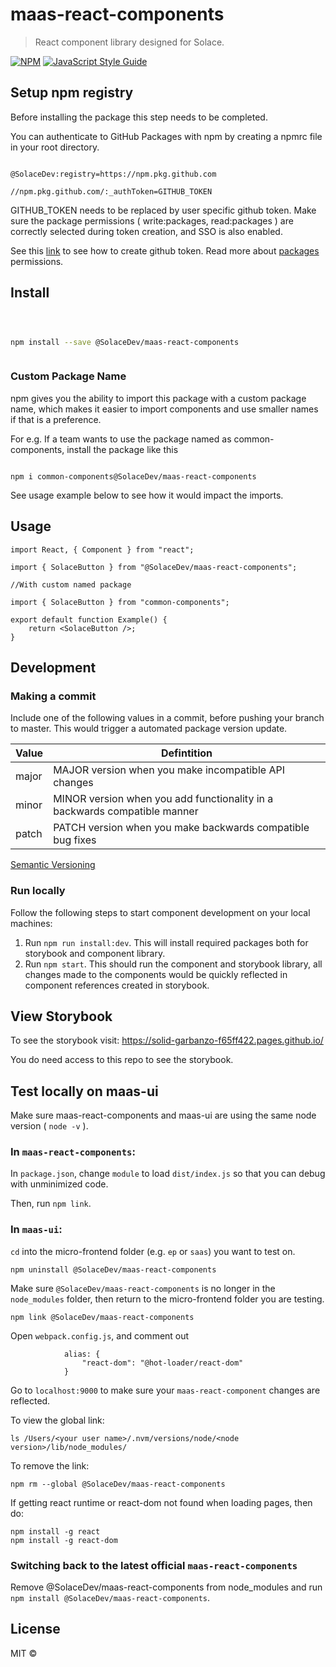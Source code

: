 # maas-react-components

> React component library designed for Solace.

[![NPM](https://img.shields.io/npm/v/maas-react-components.svg)](https://github.com/SolaceDev/maas-react-components/packages/944783) [![JavaScript Style Guide](https://img.shields.io/badge/code_style-standard-brightgreen.svg)](https://standardjs.com)

## Setup npm registry

Before installing the package this step needs to be completed.

You can authenticate to GitHub Packages with npm by creating a npmrc file in your root directory.

```

@SolaceDev:registry=https://npm.pkg.github.com

//npm.pkg.github.com/:_authToken=GITHUB_TOKEN

```

GITHUB_TOKEN needs to be replaced by user specific github token. Make sure the package permissions ( write:packages, read:packages ) are correctly selected during token creation, and SSO is also enabled.

See this [link](https://docs.github.com/en/github/authenticating-to-github/keeping-your-account-and-data-secure/creating-a-personal-access-token) to see how to create github token. Read more about [packages](https://docs.github.com/en/packages/learn-github-packages/about-permissions-for-github-packages) permissions.

## Install

```bash



npm install --save @SolaceDev/maas-react-components



```

### Custom Package Name

npm gives you the ability to import this package with a custom package name, which makes it easier to import components and use smaller names if that is a preference.

For e.g. If a team wants to use the package named as common-components, install the package like this

```

npm i common-components@SolaceDev/maas-react-components

```

See usage example below to see how it would impact the imports.

## Usage

```tsx
import React, { Component } from "react";

import { SolaceButton } from "@SolaceDev/maas-react-components";

//With custom named package

import { SolaceButton } from "common-components";

export default function Example() {
	return <SolaceButton />;
}
```

## Development

### Making a commit

Include one of the following values in a commit, before pushing your branch to master. This would trigger a automated package version update.

| Value | Defintition                                                               |
| ----- | ------------------------------------------------------------------------- |
| major | MAJOR version when you make incompatible API changes                      |
| minor | MINOR version when you add functionality in a backwards compatible manner |
| patch | PATCH version when you make backwards compatible bug fixes                |

[Semantic Versioning](https://semver.org/)

### Run locally

Follow the following steps to start component development on your local machines:

1.  Run `npm run install:dev`. This will install required packages both for storybook and component library.
2.  Run `npm start`. This should run the component and storybook library, all changes made to the components would be quickly reflected in component references created in storybook.

## View Storybook

To see the storybook visit: https://solid-garbanzo-f65ff422.pages.github.io/

You do need access to this repo to see the storybook.

## Test locally on maas-ui

Make sure maas-react-components and maas-ui are using the same node version ( `node -v` ).

### In `maas-react-components`:

In `package.json`, change `module` to load `dist/index.js` so that you can debug with unminimized code.

Then, run `npm link`.

### In `maas-ui`:

`cd` into the micro-frontend folder (e.g. `ep` or `saas`) you want to test on.

```
npm uninstall @SolaceDev/maas-react-components
```

Make sure `@SolaceDev/maas-react-components` is no longer in the `node_modules` folder, then return to the micro-frontend folder you are testing.

```
npm link @SolaceDev/maas-react-components
```

Open `webpack.config.js`, and comment out

```
			alias: {
				"react-dom": "@hot-loader/react-dom"
			}
```

Go to `localhost:9000` to make sure your `maas-react-component` changes are reflected.

To view the global link:

```
ls /Users/<your user name>/.nvm/versions/node/<node version>/lib/node_modules/
```

To remove the link:

```
npm rm --global @SolaceDev/maas-react-components
```

If getting react runtime or react-dom not found when loading pages, then do:

```
npm install -g react
npm install -g react-dom
```
### Switching back to the latest official `maas-react-components`

Remove @SolaceDev/maas-react-components from node_modules and run `npm install @SolaceDev/maas-react-components`.

## License

MIT © [](https://github.com/)

